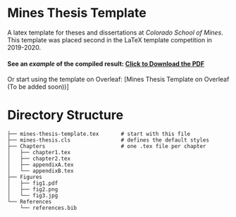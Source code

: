 # Mines Thesis Template
A latex template for theses and dissertations at _Colorado School of Mines_. This template was placed second in the LaTeX template competition in 2019-2020.

#### See an _example_ of the compiled result: <a href="https://github.com/miligithub/MinesThesisTemplate/raw/release/mines-thesis-template.pdf" download>Click to Download the PDF</a>

Or start using the template on Overleaf: [Mines Thesis Template on Overleaf (To be added soon))]

# Directory Structure
```
├── mines-thesis-template.tex       # start with this file
├── mines-thesis.cls                # defines the default styles
├── Chapters                        # one .tex file per chapter
│   ├── chapter1.tex
│   ├── chapter2.tex
│   ├── appendixA.tex
│   └── appendixB.tex
├── Figures                      
│   ├── fig1.pdf
│   ├── fig2.png
│   └── fig3.jpg
└── References       
    └── references.bib

```
